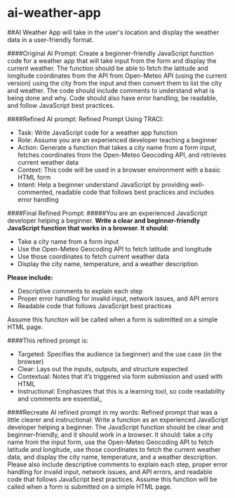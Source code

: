 # ai-weather-app
##AI Weather App will take in the user's location and display the weather data in a user-friendly format.

####Original AI Prompt:
Create a beginner-friendly JavaScript function code for a weather app that will take input from the form and display the current weather. The function should be able to fetch the latitude and longitude coordinates from the API from Open-Meteo API (using the current version) using the city from the input and then convert them to list the city and weather. The code should include comments to understand what is being done and why. Code should also have error handling, be readable, and follow JavaScript best practices.

####Refined AI prompt:
Refined Prompt Using TRACI:
- Task: Write JavaScript code for a weather app function
- Role: Assume you are an experienced developer teaching a beginner
- Action: Generate a function that takes a city name from a form input, fetches coordinates from the Open-Meteo Geocoding API, and retrieves current weather data
- Context: This code will be used in a browser environment with a basic HTML form
- Intent: Help a beginner understand JavaScript by providing well-commented, readable code that follows best practices and includes error handling

####Final Refined Prompt:
#####You are an experienced JavaScript developer helping a beginner.
**Write a clear and beginner-friendly JavaScript function that works in a browser. It should:**
- Take a city name from a form input
- Use the Open-Meteo Geocoding API to fetch latitude and longitude
- Use those coordinates to fetch current weather data
- Display the city name, temperature, and a weather description

**Please include:**
- Descriptive comments to explain each step
- Proper error handling for invalid input, network issues, and API errors
- Readable code that follows JavaScript best practices

Assume this function will be called when a form is submitted on a simple HTML page.

####This refined prompt is:

- Targeted: Specifies the audience (a beginner) and the use case (in the browser)
- Clear: Lays out the inputs, outputs, and structure expected
- Contextual: Notes that it’s triggered via form submission and used with HTML
- Instructional: Emphasizes that this is a learning tool, so code readability and comments are essential_



####Recreate AI refined prompt in my words:
Refined prompt that was a little clearer and instructional: Write a function as an experienced JavaScript developer helping a beginner. The JavaScript function should be clear and beginner-friendly, and it should work in a browser. It should: take a city name from the input form, use the Open-Meteo Geocoding API to fetch latitude and longitude, use those coordinates to fetch the current weather data, and display the city name, temperature, and a weather description. Please also include descriptive comments to explain each step, proper error handling for invalid input, network issues, and API errors, and readable code that follows JavaScript best practices. Assume this function will be called when a form is submitted on a simple HTML page.